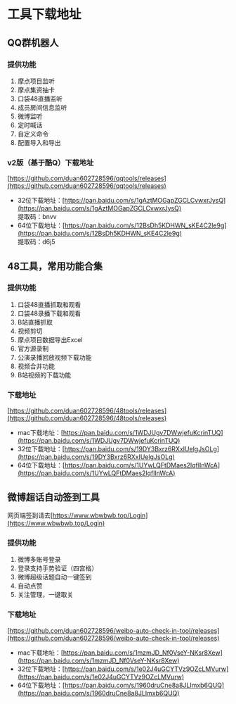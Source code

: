 # 工具下载地址

## QQ群机器人
### 提供功能
1. 摩点项目监听
2. 摩点集资抽卡
3. 口袋48直播监听
4. 成员房间信息监听
5. 微博监听
6. 定时喊话
7. 自定义命令   
8. 配置导入和导出
### v2版（基于酷Q）下载地址
[https://github.com/duan602728596/qqtools/releases](https://github.com/duan602728596/qqtools/releases)   
* 32位下载地址：[https://pan.baidu.com/s/1gAztMOGapZGCLCvwxrJysQ](https://pan.baidu.com/s/1gAztMOGapZGCLCvwxrJysQ)   
  提取码：bnvv
* 64位下载地址：[https://pan.baidu.com/s/12BsDh5KDHWN_sKE4C2le9g](https://pan.baidu.com/s/12BsDh5KDHWN_sKE4C2le9g)   
  提取码：d6j5

## 48工具，常用功能合集
### 提供功能
1. 口袋48直播抓取和观看   
2. 口袋48录播下载和观看   
3. B站直播抓取   
4. 视频剪切   
5. 摩点项目数据导出Excel   
6. 官方源录制   
7. 公演录播回放视频下载功能   
8. 视频合并功能   
9. B站视频的下载功能
### 下载地址
[https://github.com/duan602728596/48tools/releases](https://github.com/duan602728596/48tools/releases)
* mac下载地址：[https://pan.baidu.com/s/1WDJUgv7DWwjefuKcrinTUQ](https://pan.baidu.com/s/1WDJUgv7DWwjefuKcrinTUQ)
* 32位下载地址：[https://pan.baidu.com/s/19DY3Bxrz6RXxIUelgJsOLg](https://pan.baidu.com/s/19DY3Bxrz6RXxIUelgJsOLg)
* 64位下载地址：[https://pan.baidu.com/s/1UYwLQFtDMaes2lqfIlnWcA](https://pan.baidu.com/s/1UYwLQFtDMaes2lqfIlnWcA)

## 微博超话自动签到工具
网页端签到请去[https://www.wbwbwb.top/Login](https://www.wbwbwb.top/Login)
### 提供功能
1. 微博多账号登录   
2. 登录支持手势验证（四宫格）   
3. 微博超级话题自动一键签到   
4. 自动点赞
5. 关注管理，一键取关
### 下载地址
[https://github.com/duan602728596/weibo-auto-check-in-tool/releases](https://github.com/duan602728596/weibo-auto-check-in-tool/releases)
* mac下载地址：[https://pan.baidu.com/s/1mzmJD_Nf0VseY-NKsr8Xew](https://pan.baidu.com/s/1mzmJD_Nf0VseY-NKsr8Xew)
* 32位下载地址：[https://pan.baidu.com/s/1e02J4uGCYTVz9OZcLMVurw](https://pan.baidu.com/s/1e02J4uGCYTVz9OZcLMVurw)
* 64位下载地址：[https://pan.baidu.com/s/1960druCne8a8JLImxb6QUQ](https://pan.baidu.com/s/1960druCne8a8JLImxb6QUQ)
